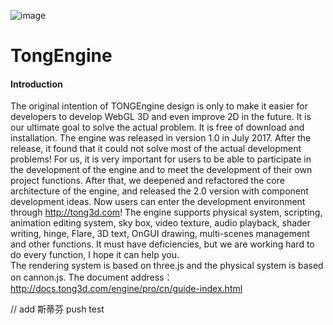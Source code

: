 ![image](http://storage.tong3d.com/source/1/EYwdPqrn6l61Y8HlKGWsOzGwk4rcQHGH.png) 
# TongEngine  
#### Introduction  
The original intention of TONGEngine design is only to make it easier for developers to develop WebGL 3D and even improve 2D in the future. It is our ultimate goal to solve the actual problem. It is free of download and installation. The engine was released in version 1.0 in July 2017. After the release, it found that it could not solve most of the actual development problems! For us, it is very important for users to be able to participate in the development of the engine and to meet the development of their own project functions. After that, we deepened and refactored the core architecture of the engine, and released the 2.0 version with component development ideas. Now users can enter the development environment through http://tong3d.com! The engine supports physical system, scripting, animation editing system, sky box, video texture, audio playback, shader writing, hinge, Flare, 3D text, OnGUI drawing, multi-scenes management and other functions. It must have deficiencies, but we are working hard to do every function, I hope it can help you.   
The rendering system is based on three.js and the physical system is based on cannon.js.
The document address：http://docs.tong3d.com/engine/pro/cn/guide-index.html   

// add 斯蒂芬 push test